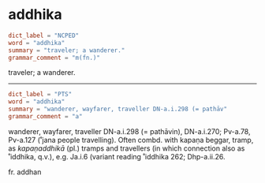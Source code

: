 # addhika

``` toml
dict_label = "NCPED"
word = "addhika"
summary = "traveler; a wanderer."
grammar_comment = "m(fn.)"
```

traveler; a wanderer.

--------------------

``` toml
dict_label = "PTS"
word = "addhika"
summary = "wanderer, wayfarer, traveller DN-a.i.298 (= pathāv"
grammar_comment = "a"
```

wanderer, wayfarer, traveller DN\-a.i.298 (= pathāvin), DN\-a.i.270; Pv\-a.78, Pv\-a.127 (˚jana people travelling). Often combd. with kapaṇa beggar, tramp, as *kapaṇaddhikā* (pl.) tramps and travellers (in which connection also as ˚iddhika, q.v.), e.g. Ja.i.6 (variant reading ˚iddhika 262; Dhp\-a.ii.26.

fr. addhan

